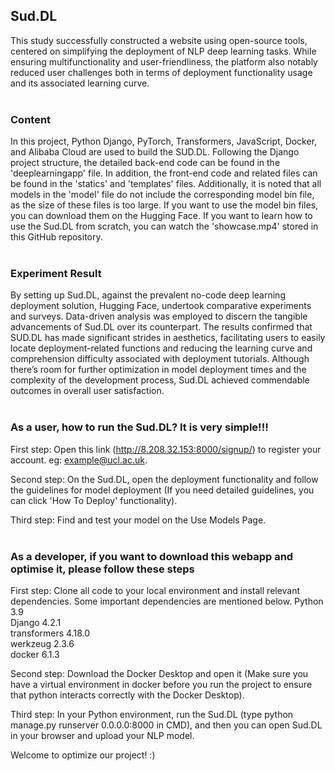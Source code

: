 ## Sud.DL
This study successfully constructed a website using open-source tools, centered on simplifying the deployment of NLP deep learning tasks. While ensuring multifunctionality and user-friendliness, the platform also notably reduced user challenges both in terms of deployment functionality usage and its associated learning curve. 
<br></br>
  
### Content
In this project, Python Django, PyTorch, Transformers, JavaScript, Docker, and Alibaba Cloud are used to build the SUD.DL. Following the Django project structure, the detailed back-end code can be found in the 'deeplearningapp' file. In addition, the front-end code and related files can be found in the 'statics' and 'templates' files. Additionally, it is noted that all models in the 'model' file do not include the corresponding model bin file, as the size of these files is too large. If you want to use the model bin files, you can download them on the Hugging Face. If you want to learn how to use the Sud.DL from scratch, you can watch the 'showcase.mp4' stored in this GitHub repository.
<br></br>
  
### Experiment Result
By setting up Sud.DL, against the prevalent no-code deep learning deployment solution, Hugging Face, undertook comparative experiments and surveys. Data-driven analysis was employed to discern the
tangible advancements of Sud.DL over its counterpart. The results confirmed that SUD.DL has made significant strides in aesthetics, facilitating users to easily locate deployment-related functions and reducing the learning curve and comprehension difficulty associated with deployment tutorials. Although there’s room for further optimization in model deployment times and the complexity of the development process, Sud.DL achieved commendable outcomes in overall user satisfaction.
<br></br>

### As a user, how to run the Sud.DL? It is very simple!!!
First step: Open this link (http://8.208.32.153:8000/signup/) to register your account. eg: example@ucl.ac.uk.

Second step: On the Sud.DL, open the deployment functionality and follow the guidelines for model deployment (If you need detailed guidelines, you can click 'How To Deploy' functionality).

Third step:  Find and test your model on the Use Models Page.
<br></br>

### As a developer, if you want to download this webapp and optimise it, please follow these steps
First step: Clone all code to your local environment and install relevant dependencies. Some important dependencies are mentioned below.
Python 3.9  
Django 4.2.1  
transformers 4.18.0  
werkzeug 2.3.6  
docker 6.1.3  

Second step: Download the Docker Desktop and open it (Make sure you have a virtual environment in docker before you run the project to ensure that python interacts correctly with the Docker Desktop).

Third step: In your Python environment, run the Sud.DL (type python manage.py runserver 0.0.0.0:8000 in CMD), and then you can open Sud.DL in your browser and upload your NLP model.

Welcome to optimize our project! :)


